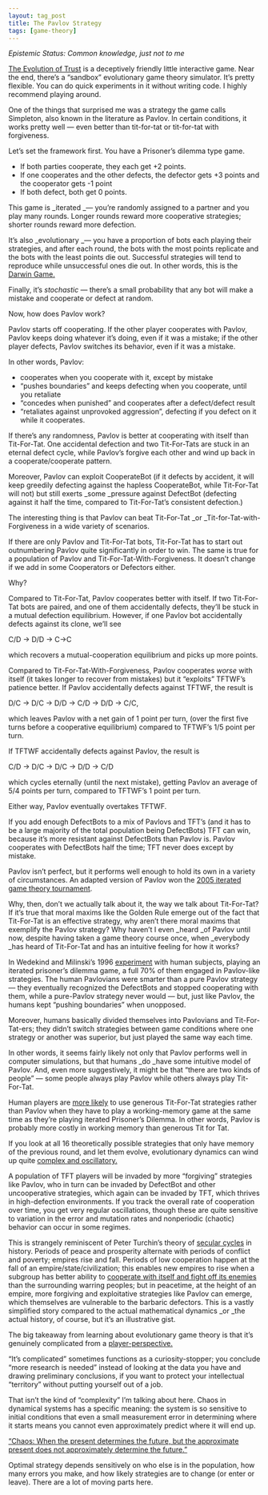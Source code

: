 ```yaml
---
layout: tag_post
title: The Pavlov Strategy
tags: [game-theory]
---
```


_Epistemic Status: Common knowledge, just not to me_

[The Evolution of Trust](https://ncase.me/trust/) is a deceptively friendly little interactive game.  Near the end, there’s a “sandbox” evolutionary game theory simulator. It’s pretty flexible. You can do quick experiments in it without writing code. I highly recommend playing around.

One of the things that surprised me was a strategy the game calls Simpleton, also known in the literature as Pavlov.  In certain conditions, it works pretty well — even better than tit-for-tat or tit-for-tat with forgiveness.

Let’s set the framework first. You have a Prisoner’s dilemma type game.



*   If both parties cooperate, they each get +2 points.
*   If one cooperates and the other defects, the defector gets +3 points and the cooperator gets -1 point
*   If both defect, both get 0 points.

This game is _iterated _— you’re randomly assigned to a partner and you play many rounds.   Longer rounds reward more cooperative strategies; shorter rounds reward more defection.

It’s also _evolutionary _— you have a proportion of bots each playing their strategies, and after each round, the bots with the most points replicate and the bots with the least points die out.  Successful strategies will tend to reproduce while unsuccessful ones die out.  In other words, this is the [Darwin Game.](https://thezvi.wordpress.com/2017/11/15/the-darwin-game/)

Finally, it’s _stochastic_ — there’s a small probability that any bot will make a mistake and cooperate or defect at random.

Now, how does Pavlov work?

Pavlov starts off cooperating.  If the other player cooperates with Pavlov, Pavlov keeps doing whatever it’s doing, even if it was a mistake; if the other player defects, Pavlov switches its behavior, even if it was a mistake.

In other words, Pavlov:



*   cooperates when you cooperate with it, except by mistake
*   “pushes boundaries” and keeps defecting when you cooperate, until you retaliate
*   “concedes when punished” and cooperates after a defect/defect result
*   “retaliates against unprovoked aggression”, defecting if you defect on it while it cooperates.

If there’s any randomness, Pavlov is better at cooperating with itself than Tit-For-Tat. One accidental defection and two Tit-For-Tats are stuck in an eternal defect cycle, while Pavlov’s forgive each other and wind up back in a cooperate/cooperate pattern.

Moreover, Pavlov can exploit CooperateBot (if it defects by accident, it will keep greedily defecting against the hapless CooperateBot, while Tit-For-Tat will not) but still exerts _some _pressure against DefectBot (defecting against it half the time, compared to Tit-For-Tat’s consistent defection.)

The interesting thing is that Pavlov can beat Tit-For-Tat _or _Tit-for-Tat-with-Forgiveness in a wide variety of scenarios.

If there are only Pavlov and Tit-For-Tat bots, Tit-For-Tat has to start out outnumbering Pavlov quite significantly in order to win. The same is true for a population of Pavlov and Tit-For-Tat-With-Forgiveness.  It doesn’t change if we add in some Cooperators or Defectors either.

Why?

Compared to Tit-For-Tat, Pavlov cooperates better with itself.  If two Tit-For-Tat bots are paired, and one of them accidentally defects, they’ll be stuck in a mutual defection equilibrium.  However, if one Pavlov bot accidentally defects against its clone, we’ll see

C/D -> D/D -> C->C

which recovers a mutual-cooperation equilibrium and picks up more points.

Compared to Tit-For-Tat-With-Forgiveness, Pavlov cooperates *worse* with itself (it takes longer to recover from mistakes) but it “exploits” TFTWF’s patience better. If Pavlov accidentally defects against TFTWF, the result is

D/C -> D/C -> D/D -> C/D -> D/D -> C/C,

which leaves Pavlov with a net gain of 1 point per turn, (over the first five turns before a cooperative equilibrium) compared to TFTWF’s 1/5 point per turn.

If TFTWF accidentally defects against Pavlov, the result is

C/D -> D/C -> D/C -> D/D -> C/D

which cycles eternally (until the next mistake), getting Pavlov an average of 5/4 points per turn, compared to TFTWF’s 1 point per turn.

Either way, Pavlov eventually overtakes TFTWF.

If you add enough DefectBots to a mix of Pavlovs and TFT’s (and it has to be a large majority of the total population being DefectBots) TFT can win, because it’s more resistant against DefectBots than Pavlov is.  Pavlov cooperates with DefectBots half the time; TFT never does except by mistake.

Pavlov isn’t perfect, but it performs well enough to hold its own in a variety of circumstances.  An adapted version of Pavlov won the [2005 iterated game theory tournament](https://bib.irb.hr/datoteka/583494.1818-A-Review-of-Iterated-Prisoner-s-Dilemma-Strategies-v1_2.pdf).

Why, then, don’t we actually talk about it, the way we talk about Tit-For-Tat?  If it’s true that moral maxims like the Golden Rule emerge out of the fact that Tit-For-Tat is an effective strategy, why aren’t there moral maxims that exemplify the Pavlov strategy?  Why haven’t I even _heard _of Pavlov until now, despite having taken a game theory course once, when _everybody _has heard of Tit-For-Tat and has an intuitive feeling for how it works?

In Wedekind and Milinski’s 1996 [experiment](https://www.pnas.org/content/pnas/93/7/2686.full.pdf) with human subjects, playing an iterated prisoner’s dilemma game, a full 70% of them engaged in Pavlov-like strategies.  The human Pavlovians were smarter than a pure Pavlov strategy — they eventually recognized the DefectBots and stopped cooperating with them, while a pure-Pavlov strategy never would — but, just like Pavlov, the humans kept “pushing boundaries” when unopposed.

Moreover, humans basically divided themselves into Pavlovians and Tit-For-Tat-ers; they didn’t switch strategies between game conditions where one strategy or another was superior, but just played the same way each time.

In other words, it seems fairly likely not only that Pavlov performs well in computer simulations, but that humans _do _have some intuitive model of Pavlov.  And, even more suggestively, it might be that “there are two kinds of people” — some people always play Pavlov while others always play Tit-For-Tat.

Human players are [more likely](https://www.pnas.org/content/pnas/95/23/13755.full.pdf) to use generous Tit-For-Tat strategies rather than Pavlov when they have to play a working-memory game at the same time as they’re playing iterated Prisoner’s Dilemma.  In other words, Pavlov is probably more costly in working memory than generous Tit for Tat.

If you look at all 16 theoretically possible strategies that only have memory of the previous round, and let them evolve, evolutionary dynamics can wind up quite [complex and oscillatory.](https://www.pnas.org/content/pnas/90/11/5091.full.pdf)

A population of TFT players will be invaded by more “forgiving” strategies like Pavlov, who in turn can be invaded by DefectBot and other uncooperative strategies, which again can be invaded by TFT, which thrives in high-defection environments.  If you track the overall rate of cooperation over time, you get very regular oscillations, though these are quite sensitive to variation in the error and mutation rates and nonperiodic (chaotic) behavior can occur in some regimes.

This is strangely reminiscent of Peter Turchin’s theory of [secular cycles](http://peterturchin.com/secular-cycles/) in history.  Periods of peace and prosperity alternate with periods of conflict and poverty; empires rise and fall.  Periods of low cooperation happen at the fall of an empire/state/civilization; this enables new empires to rise when a subgroup has better ability to [cooperate with itself and fight off its enemies](http://peterturchin.com/cliodynamica/the-dune-hypothesis/) than the surrounding warring peoples; but in peacetime, at the height of an empire, more forgiving and exploitative strategies like Pavlov can emerge, which themselves are vulnerable to the barbaric defectors.  This is a vastly simplified story compared to the actual mathematical dynamics _or _the actual history, of course, but it’s an illustrative gist.

The big takeaway from learning about evolutionary game theory is that it’s genuinely complicated from a [player-perspective.](https://srconstantin.wordpress.com/2018/12/14/player-vs-character-a-two-level-model-of-ethics/)

“It’s complicated” sometimes functions as a curiosity-stopper; you conclude “more research is needed” instead of looking at the data you have and drawing preliminary conclusions, if you want to protect your intellectual “territory” without putting yourself out of a job.

That isn’t the kind of “complexity” I’m talking about here.  Chaos in dynamical systems has a specific meaning: the system is so sensitive to initial conditions that even a small measurement error in determining where it starts means you cannot even approximately predict where it will end up.

[“Chaos: When the present determines the future, but the approximate present does not approximately determine the future.”](https://en.wikipedia.org/wiki/Chaos_theory)

Optimal strategy depends sensitively on who else is in the population, how many errors you make, and how likely strategies are to change (or enter or leave).  There are a lot of moving parts here.

